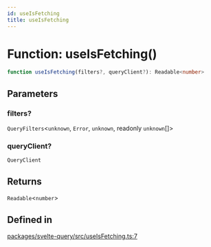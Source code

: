 ```yaml
---
id: useIsFetching
title: useIsFetching
---
```


# Function: useIsFetching()

```ts
function useIsFetching(filters?, queryClient?): Readable<number>
```

## Parameters

### filters?

`QueryFilters`\<`unknown`, `Error`, `unknown`, readonly `unknown`[]\>

### queryClient?

`QueryClient`

## Returns

`Readable`\<`number`\>

## Defined in

[packages/svelte-query/src/useIsFetching.ts:7](https://github.com/TanStack/query/blob/main/packages/svelte-query/src/useIsFetching.ts#L7)
